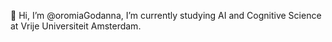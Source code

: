 👋 Hi, I’m @oromiaGodanna, I’m currently studying AI and Cognitive Science at Vrije Universiteit Amsterdam.


<!---
oromiaGodanna/oromiaGodanna is a ✨ special ✨ repository because its `README.md` (this file) appears on your GitHub profile.
You can click the Preview link to take a look at your changes.
--->
